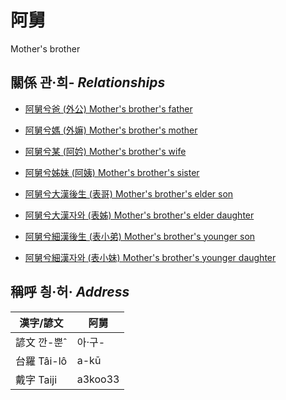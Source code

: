 # 阿舅
Mother's brother

## 關係 관·희- _Relationships_

- [阿舅兮爸 (外公) Mother's brother's father](member13.md)

- [阿舅兮媽 (外嫲) Mother's brother's mother](member14.md)

- [阿舅兮某 (阿妗) Mother's brother's wife](member51.md)

- [阿舅兮姊妹 (阿姨) Mother's brother's sister](member15.md)

- [阿舅兮大漢後生 (表哥) Mother's brother's elder son](member47.md)

- [阿舅兮大漢자와 (表姊) Mother's brother's elder daughter](member48.md)

- [阿舅兮細漢後生 (表小弟) Mother's brother's younger son](member49.md)

- [阿舅兮細漢자와 (表小妹) Mother's brother's younger daughter](member50.md)



## 稱呼 칑·허· _Address_

漢字/諺文 | 阿舅
--- | ---
諺文 깐-뿐ˆ | 아·구-
台羅 Tâi-lô | a-kū
戴字 Taiji | a3koo33


